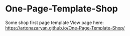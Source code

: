 # One-Page-Template-Shop
Some shop first page template
View page here: https://artonazaryan.github.io/One-Page-Template-Shop/
